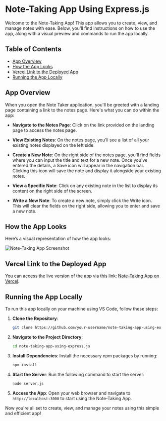 # Note-Taking App Using Express.js

Welcome to the Note-Taking App! This app allows you to create, view, and manage notes with ease. Below, you'll find instructions on how to use the app, along with a visual preview and commands to run the app locally.

## Table of Contents
- [App Overview](#app-overview)
- [How the App Looks](#how-the-app-looks)
- [Vercel Link to the Deployed App](#vercel-link-to-the-deployed-app)
- [Running the App Locally](#running-the-app-locally)

## App Overview

When you open the Note Taker application, you'll be greeted with a landing page containing a link to the notes page. Here's what you can do within the app:

- **Navigate to the Notes Page**: Click on the link provided on the landing page to access the notes page.
  
- **View Existing Notes**: On the notes page, you'll see a list of all your existing notes displayed on the left side.

- **Create a New Note**: On the right side of the notes page, you'll find fields where you can input the title and text for a new note. Once you've entered the details, a Save icon will appear in the navigation bar. Clicking this icon will save the note and display it alongside your existing notes.

- **View a Specific Note**: Click on any existing note in the list to display its content on the right side of the screen.

- **Write a New Note**: To create a new note, simply click the Write icon. This will clear the fields on the right side, allowing you to enter and save a new note.

## How the App Looks

Here’s a visual representation of how the app looks:

![Note-Taking App Screenshot](https://github.com/HadiqaAziz/note-taking-app-using-express.js/assets/2726317/549d7b05-78bd-405f-b1be-f3dda68603c1)

## Vercel Link to the Deployed App

You can access the live version of the app via this link: [Note-Taking App on Vercel](https://note-taking-app-using-express-js.vercel.app/).

## Running the App Locally

To run this app locally on your machine using VS Code, follow these steps:

1. **Clone the Repository**:
   ```bash
   git clone https://github.com/your-username/note-taking-app-using-express.js.git
   ```

2. **Navigate to the Project Directory**:
   ```bash
   cd note-taking-app-using-express.js
   ```

3. **Install Dependencies**:
   Install the necessary npm packages by running:
   ```bash
   npm install
   ```

4. **Start the Server**:
   Run the following command to start the server:
   ```bash
   node server.js
   ```

5. **Access the App**:
   Open your web browser and navigate to `http://localhost:3000` to start using the Note-Taking App.

Now you're all set to create, view, and manage your notes using this simple and efficient app!

